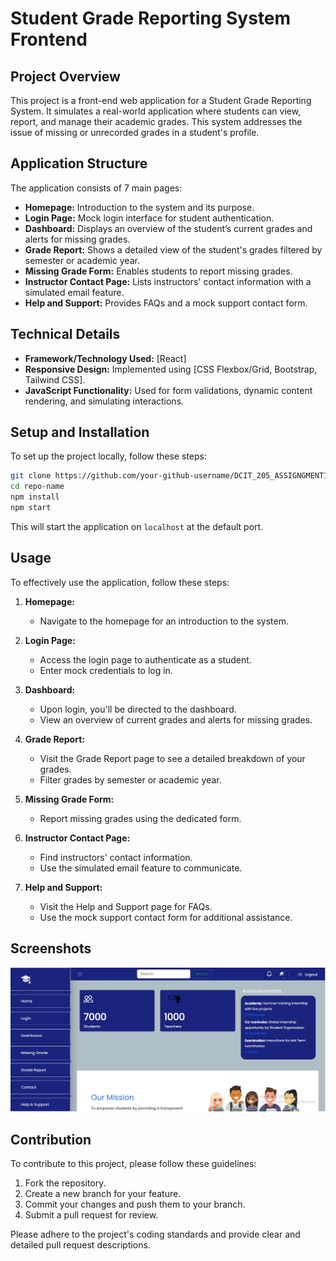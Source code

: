 # Student Grade Reporting System Frontend

## Project Overview

This project is a front-end web application for a Student Grade Reporting System. It simulates a real-world application where students can view, report, and manage their academic grades. This system addresses the issue of missing or unrecorded grades in a student's profile.

## Application Structure

The application consists of 7 main pages:

- **Homepage:** Introduction to the system and its purpose.
- **Login Page:** Mock login interface for student authentication.
- **Dashboard:** Displays an overview of the student’s current grades and alerts for missing grades.
- **Grade Report:** Shows a detailed view of the student's grades filtered by semester or academic year.
- **Missing Grade Form:** Enables students to report missing grades.
- **Instructor Contact Page:** Lists instructors' contact information with a simulated email feature.
- **Help and Support:** Provides FAQs and a mock support contact form.

## Technical Details

- **Framework/Technology Used:** [React]
- **Responsive Design:** Implemented using [CSS Flexbox/Grid, Bootstrap, Tailwind CSS].
- **JavaScript Functionality:** Used for form validations, dynamic content rendering, and simulating interactions.

## Setup and Installation

To set up the project locally, follow these steps:

```bash
git clone https://github.com/your-github-username/DCIT_205_ASSIGNGMENT1.git
cd repo-name
npm install
npm start
```

This will start the application on `localhost` at the default port.

## Usage

To effectively use the application, follow these steps:

1. **Homepage:**
   - Navigate to the homepage for an introduction to the system.

2. **Login Page:**
   - Access the login page to authenticate as a student.
   - Enter mock credentials to log in.

3. **Dashboard:**
   - Upon login, you'll be directed to the dashboard.
   - View an overview of current grades and alerts for missing grades.

4. **Grade Report:**
   - Visit the Grade Report page to see a detailed breakdown of your grades.
   - Filter grades by semester or academic year.

5. **Missing Grade Form:**
   - Report missing grades using the dedicated form.

6. **Instructor Contact Page:**
   - Find instructors' contact information.
   - Use the simulated email feature to communicate.

7. **Help and Support:**
   - Visit the Help and Support page for FAQs.
   - Use the mock support contact form for additional assistance.

## Screenshots
![Screenshot 1](./frontend-grading-assignment/public/Capture.JPG)
   
## Contribution

To contribute to this project, please follow these guidelines:

1. Fork the repository.
2. Create a new branch for your feature.
3. Commit your changes and push them to your branch.
4. Submit a pull request for review.

Please adhere to the project's coding standards and provide clear and detailed pull request descriptions.

